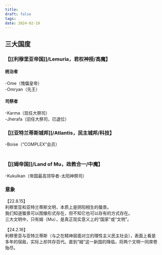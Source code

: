 ```yaml
---
title: 
draft: false
tags: 
date: 2024-02-10
---
```


## 三大国度

### 【[[利穆里亚帝国]]/Lemuria，君权神授/高魔】
#### 统治者
-Ome（傀儡皇帝）  
-Omryan（先王）
#### 司祭者
-Karma（现任大祭司）  
-Jherafa（旧任大祭司，已退位）
　　
### 【[[亚特兰蒂斯城邦]]/Atlantis，民主城邦/科技】  
-Boise（“COMPLEX”会员）  
　　
### 【[[姆帝国]]/Land of Mu，政教合一/中魔】  
-Kukulkan（帝国最高领导者-太阳神祭司）  


### 意象

【22.8.15】  
利穆里亚和亚特兰蒂斯文明，本质上是阴阳相生的蜃景。  
我们知道蜃景可以图像形式存在，但不知它也可以存有的方式存在。  
三大文明中，只有姆（Mu），是真正现实意义上的“国家”或“文明”。  

【24.2.16】  
利穆里亚与亚特兰蒂斯（与之在精神层面对立的理性主义民主社会），表面上看是多年的宿敌，实际上却共存百代。直到“姆”这一新国的降临，将两个文明一同席卷殆尽。